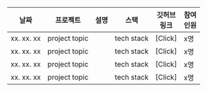 


| 날짜       | 프로젝트                     | 설명                                             | 스택                  | 깃허브<br>링크                                                                      | 참여<br>인원 |
| ---------- | ---------------------------- | ------------------------------------------------ | --------------------- | ----------------------------------------------------------------------------------- | ------------ |
| xx. xx. xx | project topic          |                | tech stack          | [Click]                      | x명          |
| xx. xx. xx | project topic    |          | tech stack                      | [Click]                 | x명          |
| xx. xx. xx | project topic |  | tech stack      | [Click]              | x명          |
| xx. xx. xx | project topic     |                           | tech stack | [Click] | x명          |

